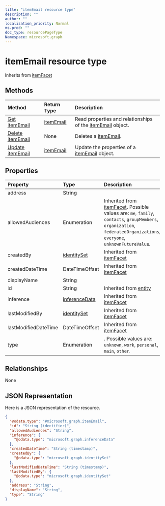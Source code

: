 ```yaml
---
title: "itemEmail resource type"
description: ""
author: ""
localization_priority: Normal
ms.prod: ""
doc_type: resourcePageType
Namespace: microsoft.graph
---
```



# itemEmail resource type




Inherits from [itemFacet](../resources/itemFacet.md)

## Methods
|Method|Return Type|Description|
|:---|:---|:---|
|[Get itemEmail](../api/itememail-get.md)|[itemEmail](../resources/itemEmail.md)|Read properties and relationships of the [itemEmail](../resources/itememail.md) object.|
|[Delete itemEmail](../api/itememail-delete.md)|None|Deletes a [itemEmail](../resources/itememail.md).|
|[Update itemEmail](../api/itememail-update.md)|[itemEmail](../resources/itemEmail.md)|Update the properties of a [itemEmail](../resources/itememail.md) object.|

## Properties
|Property|Type|Description|
|:---|:---|:---|
|address|String||
|allowedAudiences|Enumeration| Inherited from [itemFacet](../resources/itemFacet.md). Possible values are: `me`, `family`, `contacts`, `groupMembers`, `organization`, `federatedOrganizations`, `everyone`, `unknownFutureValue`.|
|createdBy|[identitySet](../resources/identitySet.md)| Inherited from [itemFacet](../resources/itemFacet.md)|
|createdDateTime|DateTimeOffset| Inherited from [itemFacet](../resources/itemFacet.md)|
|displayName|String||
|id|String| Inherited from [entity](../resources/entity.md)|
|inference|[inferenceData](../resources/inferenceData.md)| Inherited from [itemFacet](../resources/itemFacet.md)|
|lastModifiedBy|[identitySet](../resources/identitySet.md)| Inherited from [itemFacet](../resources/itemFacet.md)|
|lastModifiedDateTime|DateTimeOffset| Inherited from [itemFacet](../resources/itemFacet.md)|
|type|Enumeration|. Possible values are: `unknown`, `work`, `personal`, `main`, `other`.|

## Relationships
None

## JSON Representation
Here is a JSON representation of the resource.
<!-- {
  "blockType": "resource",
  "keyProperty": "id",
  "@odata.type": "microsoft.graph.itemEmail",
  "baseType": "microsoft.graph.itemFacet",
  "openType": false
}
-->
``` json
{
  "@odata.type": "#microsoft.graph.itemEmail",
  "id": "String (identifier)",
  "allowedAudiences": "String",
  "inference": {
    "@odata.type": "microsoft.graph.inferenceData"
  },
  "createdDateTime": "String (timestamp)",
  "createdBy": {
    "@odata.type": "microsoft.graph.identitySet"
  },
  "lastModifiedDateTime": "String (timestamp)",
  "lastModifiedBy": {
    "@odata.type": "microsoft.graph.identitySet"
  },
  "address": "String",
  "displayName": "String",
  "type": "String"
}
```

